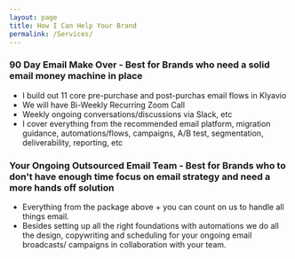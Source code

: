 ```yaml
---
layout: page
title: How I Can Help Your Brand
permalink: /Services/
---
```

### 90 Day Email Make Over - Best for Brands who need a solid email money machine in place
- I build out 11 core pre-purchase and post-purchas email flows in Klyavio
- We will have Bi-Weekly Recurring Zoom Call
- Weekly ongoing conversations/discussions via Slack, etc
- I cover everything from the recommended email platform, migration guidance, automations/flows, campaigns, A/B test, segmentation, deliverability, reporting, etc

### Your Ongoing Outsourced Email Team - Best for Brands who to don't have enough time focus on email strategy and need a more hands off solution
- Everything from the package above + you can count on us to handle all things email. 
- Besides setting up all the right foundations with automations we do all the design, copywriting and scheduling for your ongoing email broadcasts/ campaigns in collaboration with your team. 